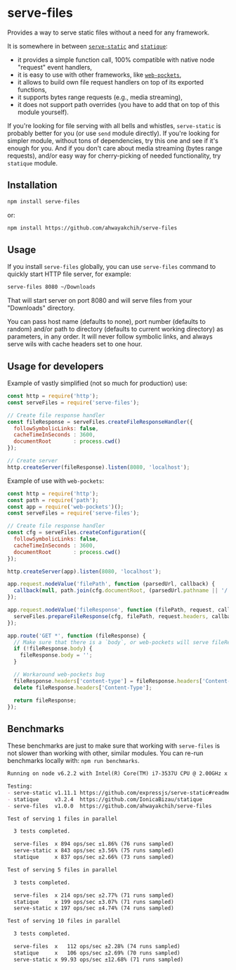serve-files
===========

Provides a way to serve static files without a need for any framework.

It is somewhere in between [`serve-static`](https://github.com/expressjs/serve-static) and [`statique`](https://github.com/IonicaBizau/statique):

- it provides a simple function call, 100% compatible with native node "request" event handlers,
- it is easy to use with other frameworks, like [`web-pockets`](https://github.com/grncdr/web-pockets),
- it allows to build own file request handlers on top of its exported functions,
- it supports bytes range requests (e.g., media streaming),
- it does not support path overrides (you have to add that on top of this module yourself).
 
If you're looking for file serving with all bells and whistles, `serve-static` is probably better for you (or use `send` module directly).
If you're looking for simpler module, without tons of dependencies, try this one and see if it's enough for you.
And if you don't care about media streaming (bytes range requests), and/or easy way for cherry-picking of needed functionality, try `statique` module.


## Installation

```sh
npm install serve-files
```

or:

```sh
npm install https://github.com/ahwayakchih/serve-files
```


## Usage

If you install `serve-files` globally, you can use `serve-files` command to quickly start HTTP file server, for example:

```sh
serve-files 8080 ~/Downloads
```

That will start server on port 8080 and will serve files from your "Downloads" directory.

You can pass host name (defaults to none), port number (defaults to random) and/or path to directory (defaults to current working directory) as parameters, in any order.
It will never follow symbolic links, and always serve wils with cache headers set to one hour.


## Usage for developers

Example of vastly simplified (not so much for production) use:

```javascript
const http = require('http');
const serveFiles = require('serve-files');

// Create file response handler
const fileResponse = serveFiles.createFileResponseHandler({
  followSymbolicLinks: false,
  cacheTimeInSeconds : 3600,
  documentRoot       : process.cwd()
});

// Create server
http.createServer(fileResponse).listen(8080, 'localhost');
```

Example of use with `web-pockets`:

```javascript
const http = require('http');
const path = require('path');
const app = require('web-pockets')();
const serveFiles = require('serve-files');

// Create file response handler
const cfg = serveFiles.createConfiguration({
  followSymbolicLinks: false,
  cacheTimeInSeconds : 3600,
  documentRoot       : process.cwd()
});

http.createServer(app).listen(8080, 'localhost');

app.request.nodeValue('filePath', function (parsedUrl, callback) {
  callback(null, path.join(cfg.documentRoot, (parsedUrl.pathname || '/')));
});

app.request.nodeValue('fileResponse', function (filePath, request, callback) {
  serveFiles.prepareFileResponse(cfg, filePath, request.headers, callback);
});

app.route('GET *', function (fileResponse) {
  // Make sure that there is a `body`, or web-pockets will serve fileResponse as JSON object.
  if (!fileResponse.body) {
    fileResponse.body = '';
  }

  // Workaround web-pockets bug
  fileResponse.headers['content-type'] = fileResponse.headers['Content-Type'];
  delete fileResponse.headers['Content-Type'];

  return fileResponse;
});
```


## Benchmarks

These benchmarks are just to make sure that working with `serve-files` is not slower than working with other, similar modules.
You can re-run benchmarks locally with: `npm run benchmarks`.

```markdown
Running on node v6.2.2 with Intel(R) Core(TM) i7-3537U CPU @ 2.00GHz x 4

Testing:
- serve-static v1.11.1 https://github.com/expressjs/serve-static#readme  
- statique     v3.2.4  https://github.com/IonicaBizau/statique           
- serve-files  v1.0.0  https://github.com/ahwayakchih/serve-files        

Test of serving 1 files in parallel

  3 tests completed.

  serve-files  x 894 ops/sec ±1.86% (76 runs sampled)
  serve-static x 843 ops/sec ±3.56% (75 runs sampled)
  statique     x 837 ops/sec ±2.66% (73 runs sampled)

Test of serving 5 files in parallel

  3 tests completed.

  serve-files  x 214 ops/sec ±2.77% (71 runs sampled)
  statique     x 199 ops/sec ±3.07% (71 runs sampled)
  serve-static x 197 ops/sec ±4.74% (74 runs sampled)

Test of serving 10 files in parallel

  3 tests completed.

  serve-files  x   112 ops/sec ±2.28% (74 runs sampled)
  statique     x   106 ops/sec ±2.69% (70 runs sampled)
  serve-static x 99.93 ops/sec ±12.68% (71 runs sampled)
```